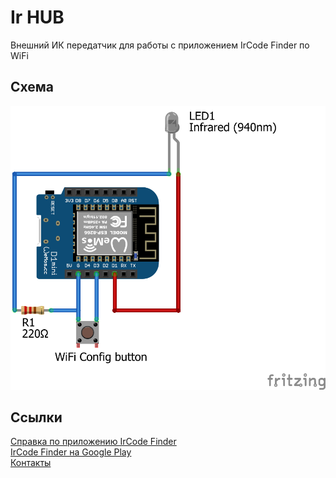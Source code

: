 # Ir HUB

Внешний ИК передатчик для работы с приложением IrCode Finder по WiFi

## Схема
![WeMos D1 mini](scheme/wemos_d1_transmitter_only.png)

## Ссылки

[Справка по приложению IrCode Finder](https://wasiliysoft.ru/ircode-finder-guide/)  
[IrCode Finder на Google Play](https://play.google.com/store/apps/details?id=ru.wasiliysoft.ircodefindernec)  
[Контакты](https://wasiliysoft.ru/contacts/)  
